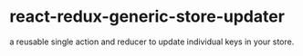 # react-redux-generic-store-updater
a reusable single action and reducer to update individual keys in your store.
